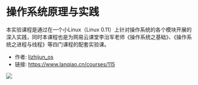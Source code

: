 # 操作系统原理与实践

本实验课程是通过在一个小Linux（Linux 0.11）上针对操作系统的各个模块开展的深入实践，同时本课程也是为网易云课堂李治军老师《操作系统之基础》、《操作系统之进程与线程》等四门课程的配套实验课。

- 作者: [lizhijun_os](https://www.lanqiao.cn/users/19614/)
- 链接: https://www.lanqiao.cn/courses/115

![](https://dn-simplecloud.shiyanlou.com/assets/1630050146394_60ae3262820a832cfa47d557debc11a3)